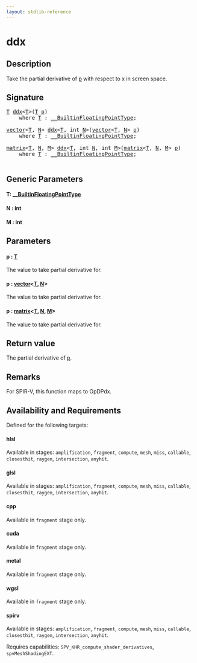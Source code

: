 ```yaml
---
layout: stdlib-reference
---
```


# ddx

## Description

Take the partial derivative of <span class='code'><a href="ddx.html#decl-p" class="code_param">p</a></span> with respect to x in screen space.



## Signature 

<pre>
<a href="ddx.html#typeparam-T" class="code_type">T</a> <a href="ddx.html">ddx</a>&lt;<a href="ddx.html#typeparam-T" class="code_type">T</a>&gt;(<a href="ddx.html#typeparam-T" class="code_type">T</a> <a href="ddx.html#decl-p" class="code_param">p</a>)
    <span class='code_keyword'>where</span> <a href="ddx.html#typeparam-T" class="code_type">T</a> : <a href="../interfaces/0_builtinfloatingpointtype-029hm/index.html" class="code_type">__BuiltinFloatingPointType</a>;

<a href="../types/vector/index.html" class="code_type">vector</a>&lt;<a href="ddx.html#typeparam-T" class="code_type">T</a>, <a href="ddx.html#decl-N" class="code_var">N</a>&gt; <a href="ddx.html">ddx</a>&lt;<a href="ddx.html#typeparam-T" class="code_type">T</a>, <span class="code_keyword">int</span> <a href="ddx.html#decl-N" class="code_var">N</a>&gt;(<a href="../types/vector/index.html" class="code_type">vector</a>&lt;<a href="ddx.html#typeparam-T" class="code_type">T</a>, <a href="ddx.html#decl-N" class="code_var">N</a>&gt; <a href="ddx.html#decl-p" class="code_param">p</a>)
    <span class='code_keyword'>where</span> <a href="ddx.html#typeparam-T" class="code_type">T</a> : <a href="../interfaces/0_builtinfloatingpointtype-029hm/index.html" class="code_type">__BuiltinFloatingPointType</a>;

<a href="../types/matrix/index.html" class="code_type">matrix</a>&lt;<a href="ddx.html#typeparam-T" class="code_type">T</a>, <a href="ddx.html#decl-N" class="code_var">N</a>, <a href="ddx.html#decl-M" class="code_var">M</a>&gt; <a href="ddx.html">ddx</a>&lt;<a href="ddx.html#typeparam-T" class="code_type">T</a>, <span class="code_keyword">int</span> <a href="ddx.html#decl-N" class="code_var">N</a>, <span class="code_keyword">int</span> <a href="ddx.html#decl-M" class="code_var">M</a>&gt;(<a href="../types/matrix/index.html" class="code_type">matrix</a>&lt;<a href="ddx.html#typeparam-T" class="code_type">T</a>, <a href="ddx.html#decl-N" class="code_var">N</a>, <a href="ddx.html#decl-M" class="code_var">M</a>&gt; <a href="ddx.html#decl-p" class="code_param">p</a>)
    <span class='code_keyword'>where</span> <a href="ddx.html#typeparam-T" class="code_type">T</a> : <a href="../interfaces/0_builtinfloatingpointtype-029hm/index.html" class="code_type">__BuiltinFloatingPointType</a>;

</pre>

## Generic Parameters

####  <a id="typeparam-T"></a>T: [\_\_BuiltinFloatingPointType](../interfaces/0_builtinfloatingpointtype-029hm/index.html)
####  <a id="decl-N"></a>N  : int
####  <a id="decl-M"></a>M  : int

## Parameters

####  <a id="decl-p"></a>p  : [T](ddx.html#typeparam-T)
The value to take partial derivative for.

####  <a id="decl-p"></a>p  : [vector](../types/vector/index.html)\<[T](../types/vector/index.html#typeparam-T), [N](../types/vector/index.html#decl-N)\>
The value to take partial derivative for.

####  <a id="decl-p"></a>p  : [matrix](../types/matrix/index.html)\<[T](../types/matrix/t-0.html), [N](../types/matrix/index.html#decl-N), [M](../types/matrix/index.html#decl-M)\>
The value to take partial derivative for.


## Return value
The partial derivative of <span class='code'><a href="ddx.html#decl-p" class="code_param">p</a></span>.

## Remarks
For SPIR-V, this function maps to <span class='code'>OpDPdx</span>.


## Availability and Requirements

Defined for the following targets:

#### hlsl
Available in stages: `amplification`, `fragment`, `compute`, `mesh`, `miss`, `callable`, `closesthit`, `raygen`, `intersection`, `anyhit`.

#### glsl
Available in stages: `amplification`, `fragment`, `compute`, `mesh`, `miss`, `callable`, `closesthit`, `raygen`, `intersection`, `anyhit`.

#### cpp
Available in `fragment` stage only.

#### cuda
Available in `fragment` stage only.

#### metal
Available in `fragment` stage only.

#### wgsl
Available in `fragment` stage only.

#### spirv
Available in stages: `amplification`, `fragment`, `compute`, `mesh`, `miss`, `callable`, `closesthit`, `raygen`, `intersection`, `anyhit`.

Requires capabilities: `SPV_KHR_compute_shader_derivatives`, `spvMeshShadingEXT`.


